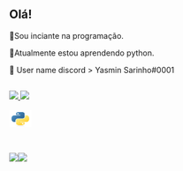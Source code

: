 ## Olá!

🎠Sou inciante na programação.

🎡Atualmente estou aprendendo python.

🍡 User name discord > Yasmin Sarinho#0001
##


 <div>
  <a href="https://github.com/YasminSarinho">
  <img height="100em" src="https://github-readme-stats.vercel.app/api?username=YasminSarinho&show_icons=true&theme=synthwave&include_all_commits=true&count_private=true"/>
  <img height="100em" src="https://github-readme-stats.vercel.app/api/top-langs/?username=YasminSarinho&layout=compact&langs_count=7&theme=synthwave"/>
</div>
  <div style="display: inline_block"><br>
    <img align="center" alt="Rafa-Python" height="30" width="40" src="https://raw.githubusercontent.com/devicons/devicon/master/icons/python/python-original.svg">

##
   
<div>
<div style="display: inline_block"><br>
<a href="https://instagram.com/yasminsarinho" target="_blank"><img src=https://img.shields.io/badge/Instagram-E4405F?style=for-the-badge&logo=instagram&logoColor=white
<a href="https://wa.me/qr/R43NR76CZVZCA1" target="_blank"><img src=https://img.shields.io/badge/WhatsApp-25D366?style=for-the-badge&logo=whatsapp&logoColor=white
                                                               
</div>
 
